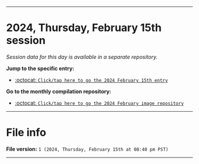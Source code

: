 
***

# 2024, Thursday, February 15th session

_Session data for this day is available in a separate repository._

**Jump to the specific entry:**

- [:octocat: `Click/tap here to go the 2024 February 15th entry`](https://github.com/seanpm2001/SeansLifeArchive_Images_MotorWorld_CarFactory_Y2024_V2/tree/SeansLifeArchive_Images_MotorWorld_CarFactory_Y2024_V2_Main-dev/02_February/15/)

**Go to the monthly compilation repository:**

- [:octocat: `Click/tap here to go the 2024 February image repository`](https://github.com/seanpm2001/SeansLifeArchive_Images_MotorWorld_CarFactory_Y2024_V2/)

***

# File info

**File version:** `1 (2024, Thursday, February 15th at 08:40 pm PST)`

***
